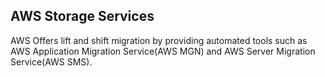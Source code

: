 ## AWS Storage Services
AWS Offers lift and shift migration by providing automated tools such as AWS Application Migration Service(AWS MGN) and AWS Server Migration Service(AWS SMS). 
